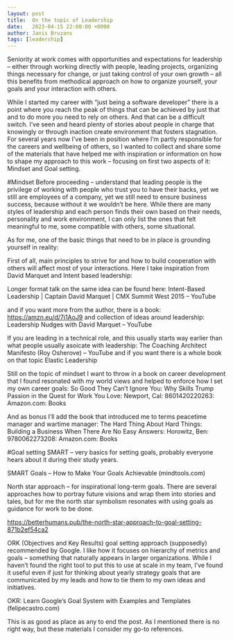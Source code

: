 ```yaml
---
layout: post
title:  On the topic of Leadership
date:   2023-04-15 22:00:00 +0000
author: Janis Bruzans
tags: [leadership]
---
```


Seniority at work comes with opportunities and expectations for leadership – either through working directly with people, leading projects, organizing things necessary for change, or just taking control of your own growth – all this benefits from methodical approach on how to organize yourself, your goals and your interaction with others.

While I started my career with “just being a software developer” there is a point where you reach the peak of things that can be achieved by just that and to do more you need to rely on others. And that can be a difficult switch. I’ve seen and heard plenty of stories about people in charge that knowingly or through inaction create environment that fosters stagnation. For several years now I’ve been in position where I’m partly responsible for the careers and wellbeing of others, so I wanted to collect and share some of the materials that have helped me with inspiration or information on how to shape my approach to this work – focusing on first two aspects of it: Mindset and Goal setting.

#Mindset
Before proceeding – understand that leading people is the privilege of working with people who trust you to have their backs, yet we still are employees of a company, yet we still need to ensure business success, because without it we wouldn’t be here. While there are many styles of leadership and each person finds their own based on their needs, personality and work environment, I can only list the ones that felt meaningful to me, some compatible with others, some situational. 

As for me, one of the basic things that need to be in place is grounding yourself in reality:

First of all, main principles to strive for and how to build cooperation with others will affect most of your interactions. Here I take inspiration from David Marquet and Intent based leadership:


Longer format talk on the same idea can be found here: Intent-Based Leadership | Captain David Marquet | CMX Summit West 2015 – YouTube

and if you want more from the author, there is a book: https://amzn.eu/d/7i1AoJ9 and collection of ideas around leadership: Leadership Nudges with David Marquet – YouTube

If you are leading in a technical role, and this usually starts way earlier than what people usually asoicate with leadership: The Coaching Architect Manifesto (Roy Osherove) – YouTube and if you want there is a whole book on that topic Elastic Leadership

Still on the topic of mindset I want to throw in a book on career development that I found resonated with my world views and helped to enforce how I set my own career goals: So Good They Can’t Ignore You: Why Skills Trump Passion in the Quest for Work You Love: Newport, Cal: 8601420220263: Amazon.com: Books

And as bonus I’ll add the book that introduced me to terms peacetime manager and wartime manager: The Hard Thing About Hard Things: Building a Business When There Are No Easy Answers: Horowitz, Ben: 9780062273208: Amazon.com: Books

#Goal setting
SMART – very basics for setting goals, probably everyone hears about it during their study years.

SMART Goals – How to Make Your Goals Achievable (mindtools.com)

North star approach – for inspirational long-term goals. There are several approaches how to portray future visions and wrap them into stories and tales, but for me the north star symbolism resonates with using goals as guidance for work to be done.

https://betterhumans.pub/the-north-star-approach-to-goal-setting-871b2ef54ca2

ORK (Objectives and Key Results) goal setting approach (supposedly) recommended by Google. I like how it focuses on hierarchy of metrics and goals – something that naturally appears in larger organizations. While I haven’t found the right tool to put this to use at scale in my team, I’ve found it useful even if just for thinking about yearly strategy goals that are communicated by my leads and how to tie them to my own ideas and initiatives.

OKR: Learn Google’s Goal System with Examples and Templates (felipecastro.com)

This is as good as place as any to end the post. As I mentioned there is no right way, but these materials I consider my go-to references.